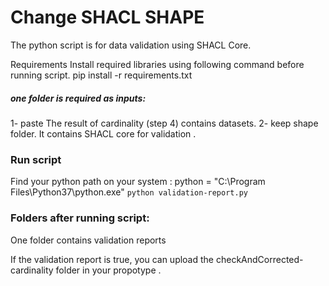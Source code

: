 # Change SHACL SHAPE
The python script is for data validation using SHACL Core.

Requirements
Install required libraries using following command before running script. pip install -r requirements.txt

##### one folder is required as inputs:
1- paste The result of cardinality (step 4) contains datasets.
2- keep shape folder. It contains SHACL core for validation .

### Run script
Find your python path on your system :
python = "C:\Program Files\Python37\python.exe"
`python validation-report.py`

### Folders after running script:

One folder contains validation reports

If the validation report is true, you can upload the checkAndCorrected-cardinality folder in your propotype .
